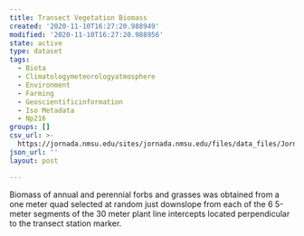 ```yaml
---
title: Transect Vegetation Biomass
created: '2020-11-10T16:27:20.988949'
modified: '2020-11-10T16:27:20.988956'
state: active
type: dataset
tags:
  - Biota
  - Climatologymeteorologyatmosphere
  - Environment
  - Farming
  - Geoscientificinformation
  - Iso Metadata
  - Np216
groups: []
csv_url: >-
  https://jornada.nmsu.edu/sites/jornada.nmsu.edu/files/data_files/JornadaStudy_015_transect_vegetation_biomass_data.csv
json_url: ''
layout: post

---
```

<p>Biomass of annual and perennial forbs and grasses was obtained from a one meter quad selected at random just downslope from each of the 6 5-meter segments of the 30 meter plant line intercepts located perpendicular to the transect station marker.</p>

